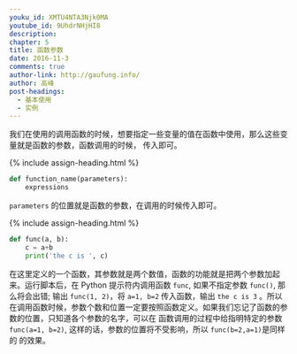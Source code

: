 ```yaml
---
youku_id: XMTU4NTA3Njk0MA
youtube_id: 9UhdrNHjHI8
description: 
chapter: 5
title: 函数参数
date: 2016-11-3
comments: true
author-link: http://gaufung.info/
author: 高峰
post-headings:
  - 基本使用
  - 实例
---
```





我们在使用的调用函数的时候，想要指定一些变量的值在函数中使用，那么这些变量就是函数的参数，函数调用的时候，
传入即可。

{% include assign-heading.html %}

```python
def function_name(parameters):
    expressions
```

`parameters` 的位置就是函数的参数，在调用的时候传入即可。

{% include assign-heading.html %}

```python
def func(a, b):
    c = a+b
    print('the c is ', c)
```

在这里定义的一个函数，其参数就是两个数值，函数的功能就是把两个参数加起来。运行脚本后，在 Python 提示符内调用函数
`func`, 如果不指定参数 `func()`, 那么将会出错; 输出 `func(1, 2)`，将 `a=1, b=2` 传入函数，输出 `the c is 3` 。所以在调用函数时候，参数个数和位置一定要按照函数定义。如果我们忘记了函数的参数的位置，只知道各个参数的名字，可以在
函数调用的过程中给指明特定的参数 `func(a=1, b=2)`, 这样的话，参数的位置将不受影响，所以 `func(b=2,a=1)`是同样的
的效果。